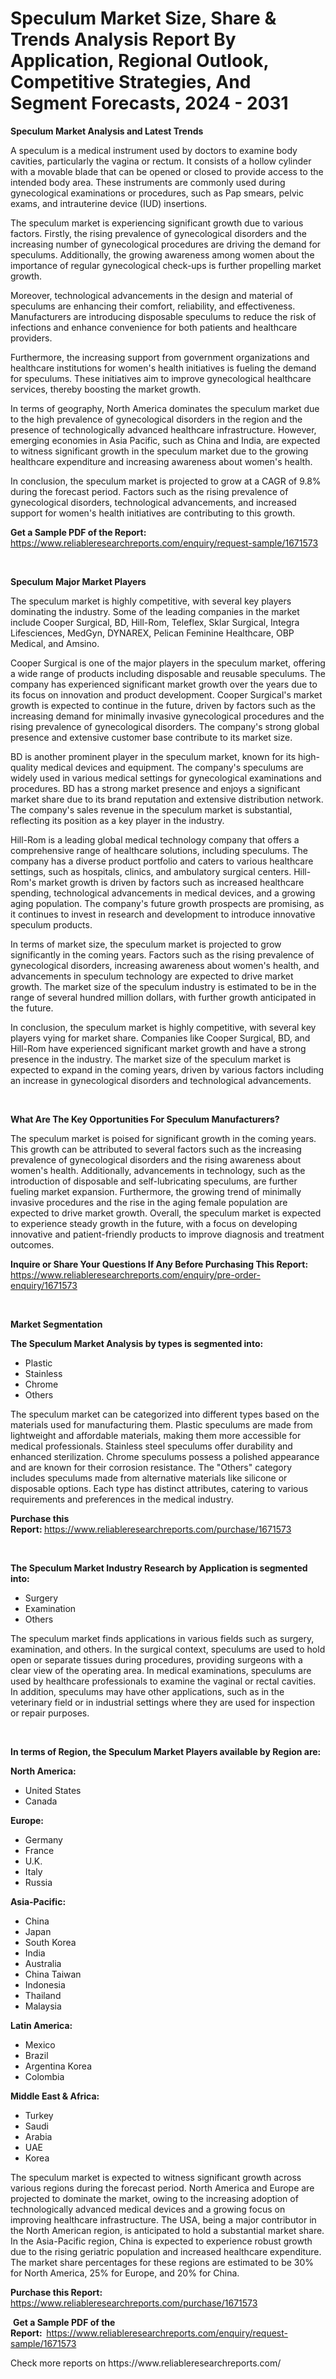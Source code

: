 <p><h1>Speculum Market Size, Share & Trends Analysis Report By Application, Regional Outlook, Competitive Strategies, And Segment Forecasts, 2024 - 2031</h1></p><p><strong>Speculum Market Analysis and Latest Trends</strong></p>
<p><p>A speculum is a medical instrument used by doctors to examine body cavities, particularly the vagina or rectum. It consists of a hollow cylinder with a movable blade that can be opened or closed to provide access to the intended body area. These instruments are commonly used during gynecological examinations or procedures, such as Pap smears, pelvic exams, and intrauterine device (IUD) insertions.</p><p>The speculum market is experiencing significant growth due to various factors. Firstly, the rising prevalence of gynecological disorders and the increasing number of gynecological procedures are driving the demand for speculums. Additionally, the growing awareness among women about the importance of regular gynecological check-ups is further propelling market growth.</p><p>Moreover, technological advancements in the design and material of speculums are enhancing their comfort, reliability, and effectiveness. Manufacturers are introducing disposable speculums to reduce the risk of infections and enhance convenience for both patients and healthcare providers.</p><p>Furthermore, the increasing support from government organizations and healthcare institutions for women's health initiatives is fueling the demand for speculums. These initiatives aim to improve gynecological healthcare services, thereby boosting the market growth.</p><p>In terms of geography, North America dominates the speculum market due to the high prevalence of gynecological disorders in the region and the presence of technologically advanced healthcare infrastructure. However, emerging economies in Asia Pacific, such as China and India, are expected to witness significant growth in the speculum market due to the growing healthcare expenditure and increasing awareness about women's health.</p><p>In conclusion, the speculum market is projected to grow at a CAGR of 9.8% during the forecast period. Factors such as the rising prevalence of gynecological disorders, technological advancements, and increased support for women's health initiatives are contributing to this growth.</p></p>
<p><strong>Get a Sample PDF of the Report:&nbsp;</strong> <a href="https://www.reliableresearchreports.com/enquiry/request-sample/1671573">https://www.reliableresearchreports.com/enquiry/request-sample/1671573</a></p>
<p>&nbsp;</p>
<p><strong>Speculum Major Market Players</strong></p>
<p><p>The speculum market is highly competitive, with several key players dominating the industry. Some of the leading companies in the market include Cooper Surgical, BD, Hill-Rom, Teleflex, Sklar Surgical, Integra Lifesciences, MedGyn, DYNAREX, Pelican Feminine Healthcare, OBP Medical, and Amsino.</p><p>Cooper Surgical is one of the major players in the speculum market, offering a wide range of products including disposable and reusable speculums. The company has experienced significant market growth over the years due to its focus on innovation and product development. Cooper Surgical's market growth is expected to continue in the future, driven by factors such as the increasing demand for minimally invasive gynecological procedures and the rising prevalence of gynecological disorders. The company's strong global presence and extensive customer base contribute to its market size.</p><p>BD is another prominent player in the speculum market, known for its high-quality medical devices and equipment. The company's speculums are widely used in various medical settings for gynecological examinations and procedures. BD has a strong market presence and enjoys a significant market share due to its brand reputation and extensive distribution network. The company's sales revenue in the speculum market is substantial, reflecting its position as a key player in the industry.</p><p>Hill-Rom is a leading global medical technology company that offers a comprehensive range of healthcare solutions, including speculums. The company has a diverse product portfolio and caters to various healthcare settings, such as hospitals, clinics, and ambulatory surgical centers. Hill-Rom's market growth is driven by factors such as increased healthcare spending, technological advancements in medical devices, and a growing aging population. The company's future growth prospects are promising, as it continues to invest in research and development to introduce innovative speculum products.</p><p>In terms of market size, the speculum market is projected to grow significantly in the coming years. Factors such as the rising prevalence of gynecological disorders, increasing awareness about women's health, and advancements in speculum technology are expected to drive market growth. The market size of the speculum industry is estimated to be in the range of several hundred million dollars, with further growth anticipated in the future.</p><p>In conclusion, the speculum market is highly competitive, with several key players vying for market share. Companies like Cooper Surgical, BD, and Hill-Rom have experienced significant market growth and have a strong presence in the industry. The market size of the speculum market is expected to expand in the coming years, driven by various factors including an increase in gynecological disorders and technological advancements.</p></p>
<p>&nbsp;</p>
<p><strong>What Are The Key Opportunities For Speculum Manufacturers?</strong></p>
<p><p>The speculum market is poised for significant growth in the coming years. This growth can be attributed to several factors such as the increasing prevalence of gynecological disorders and the rising awareness about women's health. Additionally, advancements in technology, such as the introduction of disposable and self-lubricating speculums, are further fueling market expansion. Furthermore, the growing trend of minimally invasive procedures and the rise in the aging female population are expected to drive market growth. Overall, the speculum market is expected to experience steady growth in the future, with a focus on developing innovative and patient-friendly products to improve diagnosis and treatment outcomes.</p></p>
<p><strong>Inquire or Share Your Questions If Any Before Purchasing This Report:</strong> <a href="https://www.reliableresearchreports.com/enquiry/pre-order-enquiry/1671573">https://www.reliableresearchreports.com/enquiry/pre-order-enquiry/1671573</a></p>
<p>&nbsp;</p>
<p><strong>Market Segmentation</strong></p>
<p><strong>The Speculum Market Analysis by types is segmented into:</strong></p>
<p><ul><li>Plastic</li><li>Stainless</li><li>Chrome</li><li>Others</li></ul></p>
<p><p>The speculum market can be categorized into different types based on the materials used for manufacturing them. Plastic speculums are made from lightweight and affordable materials, making them more accessible for medical professionals. Stainless steel speculums offer durability and enhanced sterilization. Chrome speculums possess a polished appearance and are known for their corrosion resistance. The "Others" category includes speculums made from alternative materials like silicone or disposable options. Each type has distinct attributes, catering to various requirements and preferences in the medical industry.</p></p>
<p><strong>Purchase this Report:&nbsp;</strong><a href="https://www.reliableresearchreports.com/purchase/1671573">https://www.reliableresearchreports.com/purchase/1671573</a></p>
<p>&nbsp;</p>
<p><strong>The Speculum Market Industry Research by Application is segmented into:</strong></p>
<p><ul><li>Surgery</li><li>Examination</li><li>Others</li></ul></p>
<p><p>The speculum market finds applications in various fields such as surgery, examination, and others. In the surgical context, speculums are used to hold open or separate tissues during procedures, providing surgeons with a clear view of the operating area. In medical examinations, speculums are used by healthcare professionals to examine the vaginal or rectal cavities. In addition, speculums may have other applications, such as in the veterinary field or in industrial settings where they are used for inspection or repair purposes.</p></p>
<p>&nbsp;</p>
<p><strong>In terms of Region, the Speculum Market Players available by Region are:</strong></p>
<p>
    <p> <strong> North America: </strong>
        <ul>
            <li>United States</li>
            <li>Canada</li>
        </ul>
        </p> 
    <p> <strong> Europe: </strong>
        <ul>
            <li>Germany</li>
            <li>France</li>
            <li>U.K.</li>
            <li>Italy</li>
            <li>Russia</li>
        </ul>
        </p> 
    <p> <strong> Asia-Pacific: </strong>
        <ul>
            <li>China</li>
            <li>Japan</li>
            <li>South Korea</li>
            <li>India</li>
            <li>Australia</li>
            <li>China Taiwan</li>
            <li>Indonesia</li>
            <li>Thailand</li>
            <li>Malaysia</li>
        </ul>
        </p> 
    <p> <strong> Latin America: </strong>
        <ul>
            <li>Mexico</li>
            <li>Brazil</li>
            <li>Argentina Korea</li>
            <li>Colombia</li>
        </ul>
        </p> 
    <p> <strong> Middle East & Africa: </strong>
        <ul>
            <li>Turkey</li>
            <li>Saudi</li>
            <li>Arabia</li>
            <li>UAE</li>
            <li>Korea</li>
        </ul>
    </p>
    </p>
<p><p>The speculum market is expected to witness significant growth across various regions during the forecast period. North America and Europe are projected to dominate the market, owing to the increasing adoption of technologically advanced medical devices and a growing focus on improving healthcare infrastructure. The USA, being a major contributor in the North American region, is anticipated to hold a substantial market share. In the Asia-Pacific region, China is expected to experience robust growth due to the rising geriatric population and increased healthcare expenditure. The market share percentages for these regions are estimated to be 30% for North America, 25% for Europe, and 20% for China.</p></p>
<p><strong>Purchase this Report: </strong><a href="https://www.reliableresearchreports.com/purchase/1671573">https://www.reliableresearchreports.com/purchase/1671573</a></p>
<p>&nbsp;<strong>Get a Sample PDF of the Report:&nbsp;&nbsp;</strong><a href="https://www.reliableresearchreports.com/enquiry/request-sample/1671573">https://www.reliableresearchreports.com/enquiry/request-sample/1671573</a></p>
<p><strong></strong></p>
<p>Check more reports on https://www.reliableresearchreports.com/</p>